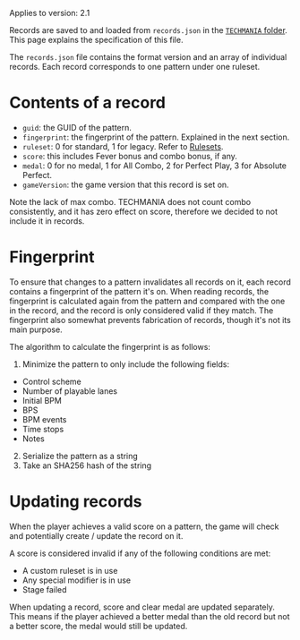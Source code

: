 Applies to version: 2.1

Records are saved to and loaded from `records.json` in the [`TECHMANIA` folder](Folders_and_zips.md). This page explains the specification of this file.

The `records.json` file contains the format version and an array of individual records. Each record corresponds to one pattern under one ruleset.

# Contents of a record

* `guid`: the GUID of the pattern.
* `fingerprint`: the fingerprint of the pattern. Explained in the next section.
* `ruleset`: 0 for standard, 1 for legacy. Refer to [Rulesets](Rulesets.md).
* `score`: this includes Fever bonus and combo bonus, if any.
* `medal`: 0 for no medal, 1 for All Combo, 2 for Perfect Play, 3 for Absolute Perfect.
* `gameVersion`: the game version that this record is set on.

Note the lack of max combo. TECHMANIA does not count combo consistently, and it has zero effect on score, therefore we decided to not include it in records.

# Fingerprint

To ensure that changes to a pattern invalidates all records on it, each record contains a fingerprint of the pattern it's on. When reading records, the fingerprint is calculated again from the pattern and compared with the one in the record, and the record is only considered valid if they match. The fingerprint also somewhat prevents fabrication of records, though it's not its main purpose.

The algorithm to calculate the fingerprint is as follows:

1. Minimize the pattern to only include the following fields:
  * Control scheme
  * Number of playable lanes
  * Initial BPM
  * BPS
  * BPM events
  * Time stops
  * Notes
2. Serialize the pattern as a string
3. Take an SHA256 hash of the string

# Updating records

When the player achieves a valid score on a pattern, the game will check and potentially create / update the record on it.

A score is considered invalid if any of the following conditions are met:
* A custom ruleset is in use
* Any special modifier is in use
* Stage failed

When updating a record, score and clear medal are updated separately. This means if the player achieved a better medal than the old record but not a better score, the medal would still be updated.
